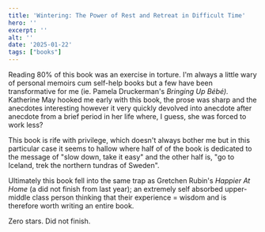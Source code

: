 ```yaml
---
title: 'Wintering: The Power of Rest and Retreat in Difficult Time'
hero: ''
excerpt: ''
alt: ''
date: '2025-01-22'
tags: ["books"]
---
```


Reading 80% of this book was an exercise in torture. I'm always a little wary of personal memoirs cum self-help books but a few have been transformative for me (ie. Pamela Druckerman's *Bringing Up Bébé).* Katherine May hooked me early with this book, the prose was sharp and the anecdotes interesting however it very quickly devolved into anecdote after anecdote from a brief period in her life where, I guess, she was forced to work less?
 
This book is rife with privilege, which doesn't always bother me but in this particular case it seems to hallow where half of of the book is dedicated to the message of "slow down, take it easy" and the other half is, "go to Iceland, trek the northern tundras of Sweden".
 
Ultimately this book fell into the same trap as Gretchen Rubin's *Happier At Home* (a did not finish from last year); an extremely self absorbed upper-middle class person thinking that their experience = wisdom and is therefore worth writing an entire book.
 
Zero stars. Did not finish.
